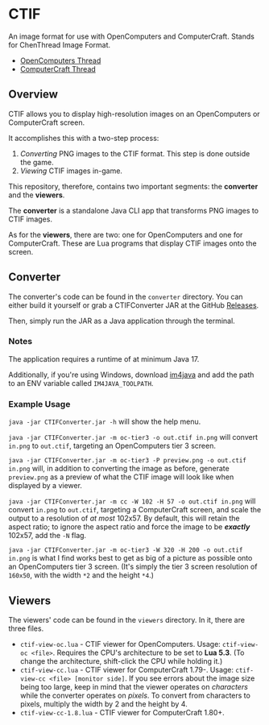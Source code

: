 # CTIF

An image format for use with OpenComputers and ComputerCraft. Stands for ChenThread Image Format.

* [OpenComputers Thread](https://oc.cil.li/topic/864-chenthread-image-format-high-quality-images-on-opencomputers/)
* [ComputerCraft Thread](http://www.computercraft.info/forums2/index.php?/topic/26186-chenthread-image-format-quality-images-on-18-computercraft)

## Overview

CTIF allows you to display high-resolution images on an OpenComputers or ComputerCraft screen.

It accomplishes this with a two-step process:

1. *Converting* PNG images to the CTIF format. This step is done outside the game.
2. *Viewing* CTIF images in-game.

This repository, therefore, contains two important segments: the **converter** and the **viewers**.

The **converter** is a standalone Java CLI app that transforms PNG images to CTIF images.

As for the **viewers**, there are two: one for OpenComputers and one for ComputerCraft. These are Lua programs that
display CTIF images onto the screen.

## Converter

The converter's code can be found in the `converter` directory. You can either build
it yourself or grab a CTIFConverter JAR at the GitHub [Releases](https://github.com/TehBrian/CTIF/releases/latest).

Then, simply run the JAR as a Java application through the terminal.

### Notes
The application requires a runtime of at minimum Java 17.

Additionally, if you're using Windows, download [im4java](https://im4java.sourceforge.net/) and add the path to an ENV
variable called `IM4JAVA_TOOLPATH`.

### Example Usage

`java -jar CTIFConverter.jar -h` will show the help menu.

`java -jar CTIFConverter.jar -m oc-tier3 -o out.ctif in.png` will convert `in.png` to `out.ctif`, targeting an
OpenComputers tier 3 screen.

`java -jar CTIFConverter.jar -m oc-tier3 -P preview.png -o out.ctif in.png` will, in addition to converting the image as
before, generate `preview.png` as a preview of what the CTIF image will look like when displayed by a viewer.

`java -jar CTIFConverter.jar -m cc -W 102 -H 57 -o out.ctif in.png` will convert `in.png` to `out.ctif`, targeting a
ComputerCraft screen, and scale the output to a resolution of *at most* 102x57. By default, this will retain the aspect
ratio; to ignore the aspect ratio and force the image to be ***exactly*** 102x57, add the `-N` flag.

`java -jar CTIFConverter.jar -m oc-tier3 -W 320 -H 200 -o out.ctif in.png` is what I find works best to get as big of
a picture as possible onto an OpenComputers tier 3 screen. (It's simply the tier 3 screen resolution of `160x50`, with
the width `*2` and the height `*4`.)

## Viewers

The viewers' code can be found in the `viewers` directory. In it, there are three files.

* `ctif-view-oc.lua` - CTIF viewer for OpenComputers. Usage: `ctif-view-oc <file>`. Requires the CPU's architecture to
  be set to **Lua 5.3**. (To change the architecture, shift-click the CPU while holding it.)
* `ctif-view-cc.lua` - CTIF viewer for ComputerCraft 1.79-. Usage: `ctif-view-cc <file> [monitor side]`. If you see
  errors about the image size being too large, keep in mind that the viewer operates on *characters* while the converter
  operates on *pixels*. To convert from characters to pixels, multiply the width by 2 and the height by 4.
* `ctif-view-cc-1.8.lua` - CTIF viewer for ComputerCraft 1.80+.
